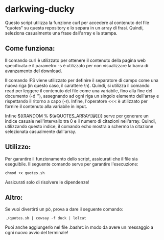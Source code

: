 # darkwing-ducky

Questo script utilizza la funzione curl per accedere al contenuto del file "quotes" su questa repository e lo separa in un array di frasi. Quindi, seleziona casualmente una frase dall'array e la stampa.

## Come funziona:
Il comando curl è utilizzato per ottenere il contenuto della pagina web specificata e il parametro -s è utilizzato per non visualizzare la barra di avanzamento del download.

Il comando IFS viene utilizzato per definire il separatore di campo come una nuova riga (in questo caso, il carattere \n). Quindi, si utilizza il comando read per leggere il contenuto del file come una variabile, fino alla fine del documento (-d ''), assegnando ad ogni riga un singolo elemento dell'array e rispettando il ritorno a capo (-r). Infine, l'operatore <<< è utilizzato per fornire il contenuto alla variabile in input.

Infine $((RANDOM % ${#QUOTES_ARRAY[@]})) serve per generare un indice casuale nell'intervallo tra 0 e il numero di citazioni nell'array. Quindi, utilizzando questo indice, il comando echo mostra a schermo la citazione selezionata casualmente dall'array.

## Utilizzo:
Per garantire il funzionamento dello script, assicurati che il file sia eseguibile. Il seguente comando serve per garantire l'esecuzione: 
```
chmod +x quotes.sh
```
Assicurati solo di risolvere le dipendenze!

## Altro:

Se vuoi divertirti un pò, prova a dare il seguente comando:
```
./quotes.sh | cowsay -f duck | lolcat
```
Puoi anche aggiungerlo nel file .bashrc in modo da avere un messaggio a ogni nuovo avvio del terminale!
